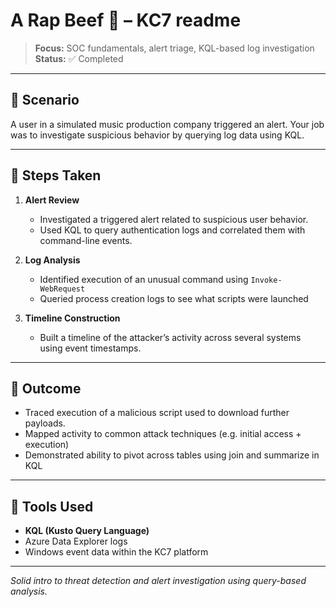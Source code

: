 # A Rap Beef 🎤 – KC7 readme

> **Focus:** SOC fundamentals, alert triage, KQL-based log investigation  
> **Status:** ✅ Completed

---

## 🧠 Scenario

A user in a simulated music production company triggered an alert. Your job was to investigate suspicious behavior by querying log data using KQL.

---

## 🔎 Steps Taken

1. **Alert Review**
   - Investigated a triggered alert related to suspicious user behavior.
   - Used KQL to query authentication logs and correlated them with command-line events.

2. **Log Analysis**
   - Identified execution of an unusual command using `Invoke-WebRequest`
   - Queried process creation logs to see what scripts were launched

3. **Timeline Construction**
   - Built a timeline of the attacker’s activity across several systems using event timestamps.

---

## 🔐 Outcome

- Traced execution of a malicious script used to download further payloads.
- Mapped activity to common attack techniques (e.g. initial access + execution)
- Demonstrated ability to pivot across tables using join and summarize in KQL

---

## 🧰 Tools Used

- **KQL (Kusto Query Language)**
- Azure Data Explorer logs
- Windows event data within the KC7 platform

---

*Solid intro to threat detection and alert investigation using query-based analysis.*
